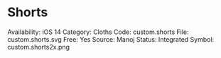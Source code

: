 # Shorts

Availability: iOS 14
Category: Cloths
Code: custom.shorts
File: custom.shorts.svg
Free: Yes
Source: Manoj
Status: Integrated
Symbol: custom.shorts2x.png